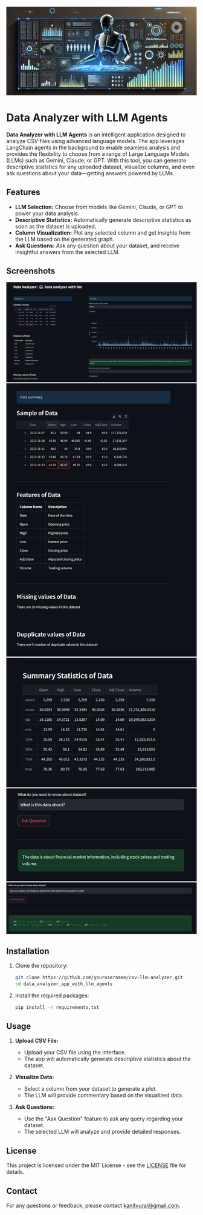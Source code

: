 
![Screenshot 1](./image/banner2.png)

# Data Analyzer with LLM Agents

**Data Analyzer with LLM Agents** is an intelligent application designed to analyze CSV files using advanced language models. The app leverages LangChain agents in the background to enable seamless analysis and provides the flexibility to choose from a range of Large Language Models (LLMs) such as Gemini, Claude, or GPT. With this tool, you can generate descriptive statistics for any uploaded dataset, visualize columns, and even ask questions about your data—getting answers powered by LLMs.

## Features

- **LLM Selection:** Choose from models like Gemini, Claude, or GPT to power your data analysis.
- **Descriptive Statistics:** Automatically generate descriptive statistics as soon as the dataset is uploaded.
- **Column Visualization:** Plot any selected column and get insights from the LLM based on the generated graph.
- **Ask Questions:** Ask any question about your dataset, and receive insightful answers from the selected LLM.

## Screenshots

![Screenshot 1](./image/ss2.png)
![Screenshot 1](./image/ss4.png)
![Screenshot 1](./image/ss5.png)
![Screenshot 1](./image/ss3.png) 
![Screenshot 1](./image/ss6.png)




## Installation

1. Clone the repository:
    ```bash
    git clone https://github.com/yourusername/csv-llm-analyzer.git
    cd data_analyzer_app_with_llm_agents
    ```

2. Install the required packages:
    ```bash
    pip install -r requirements.txt
    ```

## Usage

1. **Upload CSV File:**
    - Upload your CSV file using the interface.
    - The app will automatically generate descriptive statistics about the dataset.


2. **Visualize Data:**
    - Select a column from your dataset to generate a plot.
    - The LLM will provide commentary based on the visualized data.

3. **Ask Questions:**
    - Use the "Ask Question" feature to ask any query regarding your dataset.
    - The selected LLM will analyze and provide detailed responses.

## License

This project is licensed under the MIT License - see the [LICENSE](LICENSE) file for details.

## Contact

For any questions or feedback, please contact [kanitvural@gmail.com](mailto:kanitvural@gmail.com).


